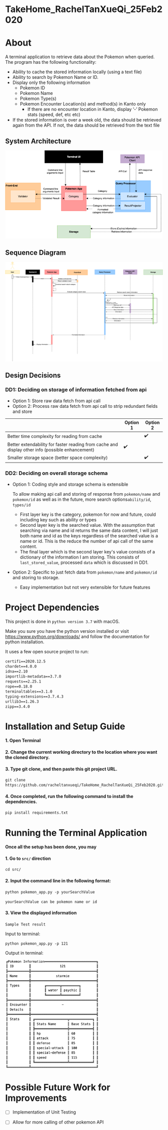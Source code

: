 # TakeHome_RachelTanXueQi_25Feb2020

# About
A terminal application to retrieve data about the Pokemon when queried.
The program has the following functionality:
- Ability to cache the stored information locally (using a text file)
- Ability to search by Pokemon Name or ID.
- Display​ only​ the following information
    - Pokemon ID
    - Pokemon Name
    - Pokemon Type(s)
    - Pokemon Encounter Location(s) and method(s) in ​Kanto​ only
        - If there are no encounter location in Kanto, display ‘-’ Pokemon stats (speed, def, etc etc)
- If the stored information is over a week old, the data should be retrieved again from the API. If not, the data should be retrieved from the text file

## System Architecture 
![](assets/architecture_diagram.png)


## Sequence Diagram
![](assets/sequence_diagram.png)

## Design Decisions

### DD1: Deciding on storage of information fetched from api
- Option 1: Store raw data fetch from api call
- Option 2: Process raw data fetch from api call to strip redundant fields and store


|    | Option 1 | Option 2 |
|-|----------|---------|
| Better time complexity for reading from cache| | :heavy_check_mark: |
| Better extendability for faster reading from cache and display other info  (possible enhancement)| :heavy_check_mark: | |
| Smaller storage space (better space complexity) | |:heavy_check_mark:|


### DD2: Deciding on overall storage schema

- Option 1: Coding style and storage schema is extensible 

    To allow making api call and storing of response from `pokemon/name` and `pokemon/id` as well as in the future, more search options`ability/id`, `types/id`
    - First layer key is the category, pokemon for now and future, could including key such as ability or types
    - Second layer key is the searched value. With the assumption that searching via name and id returns the same data content, I will just both name and id as the keys regardless of the searched value is a name or id. This is the reduce the number of api call of the same content.
    - The final layer which is the second layer key's value consists of a dictionary of the information I am storing. This consists of `last_stored_value`, processed `data` which is discussed in DD1.


- Option 2: Specific to just fetch data from `pokemon/name` and  `pokemon/id` and storing to storage.
    - Easy implementation but not very extensible for future features


# Project Dependencies
This project is done in `python version 3.7` with macOS.

Make you sure you have the python version installed or visit https://www.python.org/downloads/ and follow the documentation for python installation.

It uses a few open source project to run:

    certifi==2020.12.5
    chardet==4.0.0
    idna==2.10
    importlib-metadata==3.7.0
    requests==2.25.1
    rope==0.18.0
    terminaltables==3.1.0
    typing-extensions==3.7.4.3
    urllib3==1.26.3
    zipp==3.4.0


# Installation and Setup Guide
#### 1. Open Terminal 
#### 2. Change the current working directory to the location where you want the cloned directory.

#### 3. Type git clone, and then paste this git project URL.
    git clone https://github.com/racheltanxueqi/TakeHome_RachelTanXueQi_25Feb2020.git

#### 4. Once completed, run the following command to install the dependencies. 

    pip install requirements.txt

# Running the Terminal Application
#### Once all the setup has been done, you may
#### 1. Go to `src/` direction

    cd src/

#### 2. Input the command line in the following format:
    
    python pokemon_app.py -p yourSearchValue

    
`yourSearchValue can be pokemon name or id`

#### 3. View the displayed information

`Sample Test result`

Input to terminal:

    python pokemon_app.py -p 121

Output in terminal:

<img src="assets/sample_output.png" width="300">

# Possible Future Work for Improvements 

- [ ] Implementation of Unit Testing

- [ ] Allow for more calling of other pokemon API


